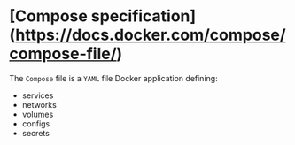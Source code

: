 # [Compose specification] (https://docs.docker.com/compose/compose-file/)

The `Compose` file is a `YAML` file Docker application defining:
+ services
+ networks
+ volumes
+ configs
+ secrets
